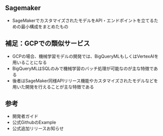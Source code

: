 ## Sagemaker
- SageMakerでカスタマイズされたモデルをAPI・エンドポイントを立てるための最小構成をまとめたもの

## 補足：GCPでの類似サービス
- GCPの場合、機械学習モデルの開発では、BigQueryMLもしくはVertexAIを用いることになる
- BigQueryMLはSQLのみで機械学習のバッチ処理が可能なのが主な特徴である
- 後者はSageMaker同様APIリリース機能やカスタマイズされたモデルなどを用いた開発を行えることが主な特徴である

## 参考
- 開発者ガイド
- 公式GithubのExample
- 公式追加リリースお知らせ